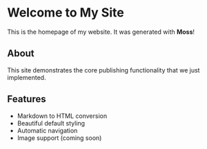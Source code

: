 # Welcome to My Site

This is the homepage of my website. It was generated with **Moss**!

## About

This site demonstrates the core publishing functionality that we just implemented.

## Features

- Markdown to HTML conversion
- Beautiful default styling
- Automatic navigation
- Image support (coming soon)